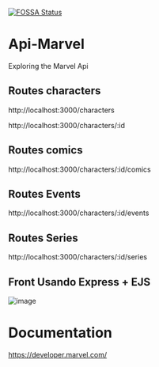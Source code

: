 [![FOSSA Status](https://app.fossa.com/api/projects/git%2Bgithub.com%2FBoscoBecker%2FApi-Marvel.svg?type=shield)](https://app.fossa.com/projects/git%2Bgithub.com%2FBoscoBecker%2FAApi-Marvel?ref=badge_shield)
# Api-Marvel
Exploring the Marvel Api

## Routes characters

http://localhost:3000/characters

http://localhost:3000/characters/:id

## Routes comics
http://localhost:3000/characters/:id/comics

## Routes Events
http://localhost:3000/characters/:id/events

## Routes Series
http://localhost:3000/characters/:id/series


## Front Usando Express + EJS


![image](https://user-images.githubusercontent.com/6303278/168331526-b4285449-e6af-4b2e-9a92-561335c33904.png)



# Documentation

https://developer.marvel.com/
